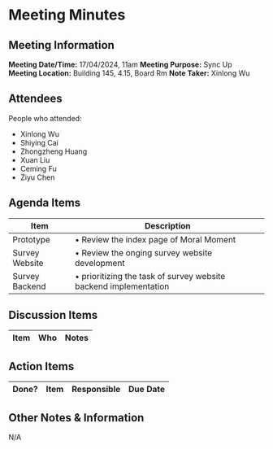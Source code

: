 # Meeting Minutes
## Meeting Information
**Meeting Date/Time:** 17/04/2024, 11am 
**Meeting Purpose:** Sync Up  
**Meeting Location:** Building 145, 4.15, Board Rm
**Note Taker:** Xinlong Wu

## Attendees
People who attended:
- Xinlong Wu
- Shiying Cai
- Zhongzheng Huang
- Xuan Liu
- Ceming Fu
- Ziyu Chen

## Agenda Items

Item | Description
---- | ----
Prototype | • Review the index page of Moral Moment
Survey Website | • Review the onging survey website development
Survey Backend | • prioritizing the task of survey website backend implementation

## Discussion Items
Item | Who | Notes 
---- | ---- | ---- 

## Action Items
| Done? | Item | Responsible | Due Date |
| ---- | ---- | ---- | ---- |

## Other Notes & Information
N/A
